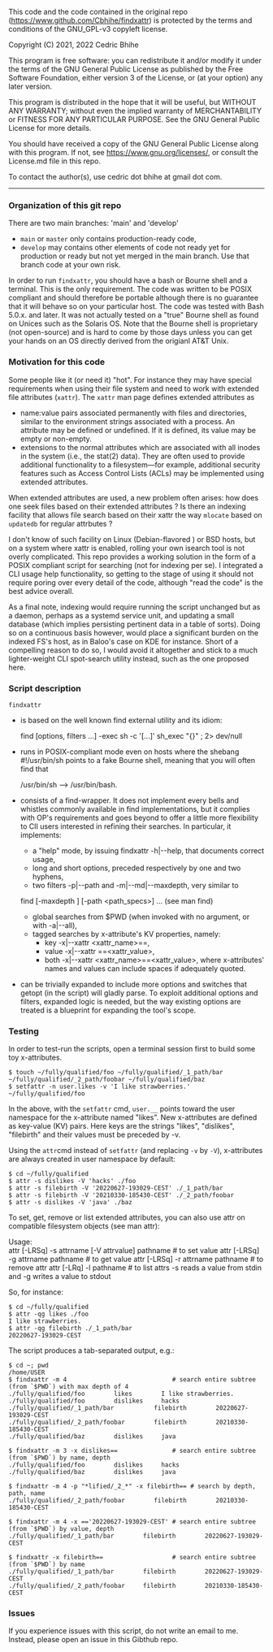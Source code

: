 This code and the code contained in the original repo
(https://www.github.com/Cbhihe/findxattr) is protected by the terms and
conditions of the GNU_GPL-v3 copyleft license.

Copyright (C) 2021, 2022 Cedric Bhihe

This program is free software: you can redistribute it and/or modify it under
the terms of the GNU General Public License as published by the Free Software
Foundation, either version 3 of the License, or (at your option) any later
version.

This program is distributed in the hope that it will be useful, but WITHOUT
ANY WARRANTY; without even the implied warranty of MERCHANTABILITY or
FITNESS FOR ANY PARTICULAR PURPOSE.  See the GNU General Public License for
more details.

You should have received a copy of the GNU General Public License along with
this program.  If not, see <https://www.gnu.org/licenses/>, or consult the
License.md file in this repo.

To contact the author(s), use cedric dot bhihe at gmail dot com.

---

### Organization of this git repo

There are two main branches: 'main' and 'develop'
* `main` or `master` only contains production-ready code,
* `develop` may contains other elements of code not ready yet for production or ready but not yet merged in the main branch. Use that branch code at your own risk.

In order to run `findxattr`, you should have a bash or Bourne shell and a terminal. This is the only requirement.  The code was written to be POSIX compliant and should therefore be portable although there is no guarantee that it will behave so on your particular host. 
The code was tested with Bash 5.0.x. and later. It was not actually tested on a "true" Bourne shell as found on Unices such as the Solaris OS.  Note that the Bourne shell is proprietary (not open-source) and is hard to come by those days unless you can get your hands on an OS directly derived from the origianl AT&T Unix.

### Motivation for this code
Some people like it (or need it) "hot". For instance they may have special requirements when using their file system and need to work with extended file attributes (`xattr`). The `xattr` man page defines extended  attributes as 

- name:value pairs associated permanently with files and directories, similar to the environment strings associated with a process.  An attribute may be defined or undefined.  If it is defined, its value may be empty or non-empty.
- extensions to the normal attributes which are associated with all inodes in the system (i.e., the stat(2) data).  They are often used to provide additional functionality to  a  filesystem—for example,  additional security features such as Access Control Lists (ACLs) may be implemented using extended attributes. 

When extended attributes are used, a new problem often arises: how does one seek files based on their extended attributes ? Is there an indexing facility that allows file search based on their xattr the way `mlocate` based on `updatedb` for regular attrbutes ? 

I don't know of such facility on Linux (Debian-flavored ) or BSD hosts, but on a system where xattr is enabled, rolling your own isearch tool is not overly complicated.  This repo provides a working solution in the form of a POSIX compliant script for searching (not for indexing per se). I integrated a CLI usage help functionality, so getting to the stage of using it should not require poring over every detail of the code, although "read the code" is the best advice overall.

As a final note, indexing would require running the script unchanged but as a daemon, perhaps as a systemd service unit, and updating a small database (which implies persisting pertinent data in a table of sorts). Doing so on a continuous basis however, would place a significant burden on the indexed FS's host, as in Baloo's case on KDE for instance. Short of a compelling reason to do so, I would avoid it altogether and stick to a much lighter-weight CLI spot-search utility instead, such as the one proposed here.

### Script description
`findxattr`
- is based on the well known find external utility and its idiom:<BR>

    find [options, filters ...] -exec sh -c '[...]' sh_exec "{}" \; 2> dev/null

- runs in POSIX-compliant mode even on hosts where the shebang #!/usr/bin/sh points to a fake Bourne shell, meaning that you will often find that

    /usr/bin/sh --> /usr/bin/bash.

- consists of a find-wrapper. It does not implement every bells and whistles commonly available in find implementations, but it complies with OP's requirements and goes beyond to offer a little more flexibility to ClI users interested in refining their searches. In particular, it implements:
    - a "help" mode, by issuing findxattr -h|--help, that documents correct usage,
    - long and short options, preceded respectively by one and two hyphens,
    - two filters -p|--path and -m|--md|--maxdepth, very similar to

    find [-maxdepth <d>] [-path <path_specs>] ... (see man find)

    - global searches from $PWD (when invoked with no argument, or with -a|--all),
    - tagged searches by x-attribute's KV properties, namely:
        - key -x|--xattr <xattr_name>==,
        - value -x|--xattr ==<xattr_value>,
        - both -x|--xattr <xattr_name>==<xattr_value>,
    where x-attributes' names and values can include spaces if adequately quoted.

- can be trivially expanded to include more options and switches that getopt (in the script) will gladly parse. To exploit additional options and filters, expanded logic is needed, but the way existing options are treated is a blueprint for expanding the tool's scope.

### Testing
In order to test-run the scripts, open a terminal session first to build some toy x-attributes.

    $ touch ~/fully/qualified/foo ~/fully/qualified/_1_path/bar ~/fully/qualified/_2_path/foobar ~/fully/qualified/baz
    $ setfattr -n user.likes -v 'I like strawberries.' ~/fully/qualified/foo

In the above, with the `setfattr` cmd, `user.__` points toward the user namespace for the x-attribute named "likes". New x-attributes are defined as key-value (KV) pairs. Here keys are the strings "likes", "dislikes", "filebirth" and their values must be preceded by -v.

Using the `attr`cmd instead of `setfattr` (and replacing `-v` by `-V`), x-attributes are always created in user namespace by default:

    $ cd ~/fully/qualified
    $ attr -s dislikes -V 'hacks' ./foo
    $ attr -s filebirth -V '20220627-193029-CEST' ./_1_path/bar
    $ attr -s filebirth -V '20210330-185430-CEST' ./_2_path/foobar
    $ attr -s dislikes -V 'java' ./baz

To set, get, remove or list extended attributes, you can also use attr on compatible filesystem objects (see man attr):

Usage: <BR>
    attr [-LRSq] -s attrname [-V attrvalue] pathname # to set value
    attr [-LRSq] -g attrname pathname # to get value
    attr [-LRSq] -r attrname pathname # to remove attr
    attr [-LRq] -l pathname # to list attrs
    -s reads a value from stdin and -g writes a value to stdout

So, for instance:

    $ cd ~/fully/qualified
    $ attr -qg likes ./foo
    I like strawberries.
    $ attr -qg filebirth ./_1_path/bar
    20220627-193029-CEST

The script produces a tab-separated output, e.g.:

    $ cd ~; pwd
    /home/USER
    $ findxattr -m 4                             # search entire subtree (from `$PWD`) with max depth of 4
    ./fully/qualified/foo        likes        I like strawberries.
    ./fully/qualified/foo        dislikes     hacks
    ./fully/qualified/_1_path/bar           filebirth        20220627-193029-CEST
    ./fully/qualified/_2_path/foobar        filebirth        20210330-185430-CEST
    ./fully/qualified/baz        dislikes     java
    
    $ findxattr -m 3 -x dislikes==               # search entire subtree (from `$PWD`) by name, depth
    ./fully/qualified/foo        dislikes     hacks
    ./fully/qualified/baz        dislikes     java
    
    $ findxattr -m 4 -p "*lified/_2_*" -x filebirth== # search by depth, path, name
    ./fully/qualified/_2_path/foobar        filebirth        20210330-185430-CEST
    
    $ findxattr -m 4 -x =='20220627-193029-CEST' # search entire subtree (from `$PWD`) by value, depth
    ./fully/qualified/_1_path/bar        filebirth        20220627-193029-CEST
    
    $ findxattr -x filebirth==                   # search entire subtree (from `$PWD`) by name
    ./fully/qualified/_1_path/bar        filebirth        20220627-193029-CEST
    ./fully/qualified/_2_path/foobar     filebirth        20210330-185430-CEST

### Issues
If you experience issues with this script, do not write an email to me. Instead, please open an issue in this Gibthub repo.
